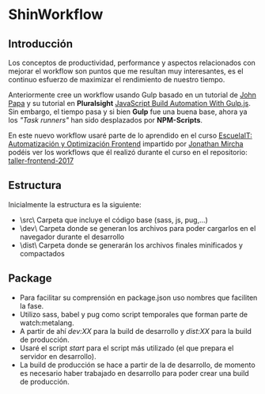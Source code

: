 ShinWorkflow
============

## Introducción
Los conceptos de productividad, performance y aspectos relacionados con mejorar el workflow son puntos que me resultan muy interesantes, es el continuo esfuerzo de maximizar el rendimiento de nuestro tiempo.  

Anteriormente cree un workflow usando Gulp basado en un tutorial de [John Papa](https://twitter.com/john_papa) y su tutorial en **Pluralsight** [JavaScript Build Automation With Gulp.js](https://www.pluralsight.com/courses/javascript-build-automation-gulpjs).  Sin embargo, el tiempo pasa y si bien **Gulp** fue una buena base, ahora ya los *"Task runners"* han sido desplazados por **NPM-Scripts**.

En este nuevo workflow usaré parte de lo aprendido en el curso [EscuelaIT: Automatización y Optimización Frontend](https://escuela.it/cursos/taller-automatizacion-optimizacion-frontend) impartido por [Jonathan Mircha](https://twitter.com/jonmircha) podéis ver los workflows que él realizó durante el curso en el repositorio: [taller-frontend-2017](https://github.com/EscuelaIt/taller-frontend-2017)

## Estructura
Inicialmente la estructura es la siguiente:
  - \src\ Carpeta que incluye el código base (sass, js, pug,...)
  - \dev\ Carpeta donde se generan los archivos para poder cargarlos en el navegador durante el desarrollo
  - \dist\ Carpeta donde se generarán los archivos finales minificados y compactados

## Package
- Para facilitar su comprensión en package.json uso nombres que faciliten la fase.
- Utilizo sass, babel y pug como script temporales que forman parte de watch:metalang.
- A partir de ahí *dev:XX* para la build de desarrollo y *dist:XX* para la build de producción.
- Usaré el script *start* para el script más utilizado (el que prepara el servidor en desarrollo).
- La build de producción se hace a partir de la de desarrollo, de momento es necesario haber trabajado en desarrollo para poder crear una build de producción.
